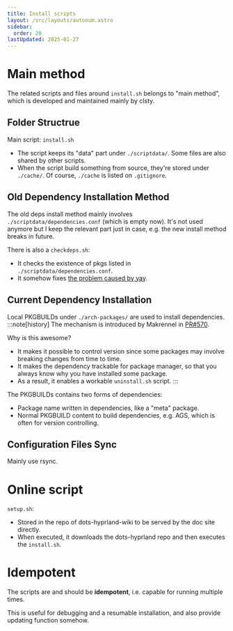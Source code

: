 ```yaml
---
title: Install scripts
layout: /src/layouts/autonum.astro
sidebar:
  order: 20
lastUpdated: 2025-01-27
---
```

# Main method
The related scripts and files around `install.sh` belongs to "main method", which is developed and maintained mainly by clsty.
## Folder Structrue
Main script: `install.sh`
- The script keeps its "data" part under `./scriptdata/`. Some files are also shared by other scripts.
- When the script build something from source, they're stored under `./cache/`. Of course, `./cache` is listed on `.gitignore`.
## Old Dependency Installation Method
The old deps install method mainly involves `./scriptdata/dependencies.conf` (which is empty now). It's not used anymore but I keep the relevant part just in case, e.g. the new install method breaks in future.

There is also a `checkdeps.sh`:
  - It checks the existence of pkgs listed in `./scriptdata/dependencies.conf`.
  - It somehow fixes [the problem caused by yay](https://github.com/end-4/dots-hyprland/discussions/204).

## Current Dependency Installation
Local PKGBUILDs under `./arch-packages/` are used to install dependencies.
:::note[history]
The mechanism is introduced by Makrennel in [PR#570](https://github.com/end-4/dots-hyprland/pull/570).

Why is this awesome?
- It makes it possible to control version since some packages may involve breaking changes from time to time.
- It makes the dependency trackable for package manager, so that you always know why you have installed some package.
- As a result, it enables a workable `uninstall.sh` script.
:::

The PKGBUILDs contains two forms of dependencies:
- Package name written in dependencies, like a "meta" package.
- Normal PKGBUILD content to build dependencies, e.g. AGS, which is often for version controlling.
## Configuration Files Sync
Mainly use rsync.

# Online script
`setup.sh`:
- Stored in the repo of dots-hyprland-wiki to be served by the doc site directly.
- When executed, it downloads the dots-hyprland repo and then executes the `install.sh`.
# Idempotent
The scripts are and should be **idempotent**, i.e. capable for running multiple times.

This is useful for debugging and a resumable installation, and also provide updating function somehow.
